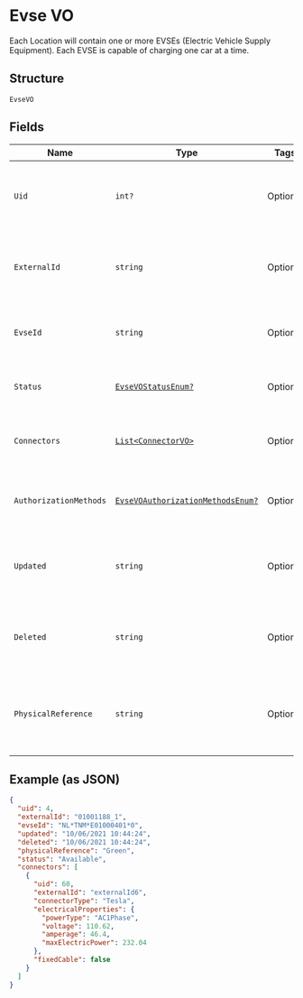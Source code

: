 
# Evse VO

Each Location will contain one or more EVSEs (Electric Vehicle Supply Equipment). Each EVSE is capable of charging one car at a time.

## Structure

`EvseVO`

## Fields

| Name | Type | Tags | Description |
|  --- | --- | --- | --- |
| `Uid` | `int?` | Optional | Internal identifier used to refer to single individual  EVSE unit. |
| `ExternalId` | `string` | Optional | Identifier of the Evse as given by the Operator, unique for that Operator |
| `EvseId` | `string` | Optional | Standard EVSEId identifier (ISO-IEC-15118) |
| `Status` | [`EvseVOStatusEnum?`](../../doc/models/evse-vo-status-enum.md) | Optional | The current status of the EVSE units availability |
| `Connectors` | [`List<ConnectorVO>`](../../doc/models/connector-vo.md) | Optional | List of all connectors available on this EVSE unit. |
| `AuthorizationMethods` | [`EvseVOAuthorizationMethodsEnum?`](../../doc/models/evse-vo-authorization-methods-enum.md) | Optional | Methods that can be used to Authorize sessions on this EVSE |
| `Updated` | `string` | Optional | ISO8601-compliant UTC datetime of the last update of the EVSE |
| `Deleted` | `string` | Optional | optional  ISO8601-compliant UTC deletion timestamp of the Evse |
| `PhysicalReference` | `string` | Optional | An optional number/string printed on the outside of the EVSE for visual identification |

## Example (as JSON)

```json
{
  "uid": 4,
  "externalId": "01001188_1",
  "evseId": "NL*TNM*E01000401*0",
  "updated": "10/06/2021 10:44:24",
  "deleted": "10/06/2021 10:44:24",
  "physicalReference": "Green",
  "status": "Available",
  "connectors": [
    {
      "uid": 60,
      "externalId": "externalId6",
      "connectorType": "Tesla",
      "electricalProperties": {
        "powerType": "AC1Phase",
        "voltage": 110.62,
        "amperage": 46.4,
        "maxElectricPower": 232.04
      },
      "fixedCable": false
    }
  ]
}
```

